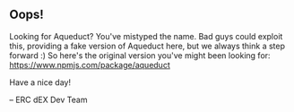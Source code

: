 ## Oops!
Looking for Aqueduct? You've mistyped the name. Bad guys could exploit this, providing a fake version of Aqueduct here, but we always think a step forward :) So here's the original version you've might been looking for: https://www.npmjs.com/package/aqueduct

Have a nice day!

– ERC dEX Dev Team